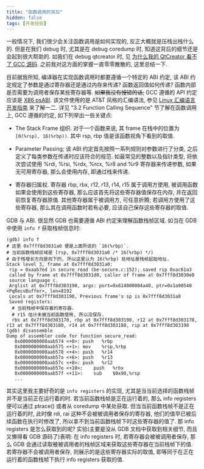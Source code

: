 ```yaml
---
title: "函数调用的背后"
hidden: false
tags: [开发经验]
---
```



一般情况下, 我们很少会关注函数调用是如何实现的, 反正大概就是压栈出栈什么的. 但是在我们 debug 时, 尤其是在 debug coredump 时, 知道这背后的细节还是会起到很大帮助的. 如我们在 debug qtcreator 时, 见 [为什么我的 QtCreator 看不了 GCC 源码]({{site.url}}/2019/12/05/qtcannotopengcc/). 之前我对这方面的掌握一直零零散散的, 这里总结一下.

目前据我所知, 编译器在实现函数调用时都要遵循一个特定的 ABI 约定, 该 ABI 约定规定了参数是通过寄存器还是通过内存来传递? 函数返回值如何传递? 函数内部是否需要为调用者保存某些寄存器等. ~~如果我没有搜错的话,~~ GCC 遵循的 API 约定应该是 [X86 psABI](https://github.com/hjl-tools/x86-psABI/wiki/X86-psABI). 该文件使用的是 AT&T 风格的汇编语法, 参见 [Linux 汇编语言开发指南](https://www.ibm.com/developerworks/cn/linux/l-assembly/index.html) 来了解一二. 详见 "3.2 Function Calling Sequence" 节了解在函数调用上, GCC 遵循的约定,  如下列举出一些关键点:

-    The Stack Frame 组织. 对于一个函数来说, 其 frame 在栈中的位置为 `[0(%rsp), 16(%rbp))`. 其中 rsp, rbp 值是该函数视角下看到的取值.

-   Parameter Passing; 该 ABI 约定首先按照一系列规则对参数进行了分类, 之后定义了每类参数在传递时应该符合的规范. 如最常见的整数以及指针类型, 将依次尝试使用 %rdi, %rsi, %rdx, %rcx, %r8 and %r9 寄存器来传递参数, 如果无可用寄存器, 那么会使用内存, 即通过栈来传递.

-   寄存器归属权. 寄存器 rbp, rbx, r12, r13, r14, r15 属于调用方使用, 被调用函数如果会使用到这些寄存器, 那么应该首先将这些寄存器值保存在内存, 并在返回前恢复寄存器原值. 其他寄存器属于被调用方, 可任意折腾; 若调用方使用了这些寄存器, 那么其在调用函数时若有必要, 应该自己保存这些寄存器的取值.

GDB 与 ABI. 很显然 GDB 也需要遵循 ABI 约定来理解函数栈帧区域. 如当在 GDB 中使用 `info f` 获取栈帧信息时:

```
(gdb) info f
# 这里 0x7fff8d3031a0 便是上面所说的 `16(%rbp)`.
# 当前函数栈帧区域是 [rsp, 0x7fff8d3031a0 /* 16(%rbp) */)
# 由于栈增长方向是向下的, 所以这里认为 16(%rbp) 处地址是栈帧起始地址.
Stack level 3, frame at 0x7fff8d3031a0:
 rip = 0xaab7ed in secure_read (be-secure.c:152); saved rip 0xac61a3
 called by frame at 0x7fff8d3031d0, caller of frame at 0x7fff8d3030e0
 source language c.
 Arglist at 0x7fff8d303190, args: port=0x614000004a40, ptr=0x1a90540 <PqRecvBuffer>, len=8192
 Locals at 0x7fff8d303190, Previous frame's sp is 0x7fff8d3031a0
 Saved registers:
  # 当前栈帧中保存着的寄存器.
  # r15 估计未被当前函数使用, 所以没保存.
  rbx at 0x7fff8d303170, rbp at 0x7fff8d303190, r12 at 0x7fff8d303178, r13 at 0x7fff8d303180, r14 at 0x7fff8d303188, rip at 0x7fff8d303198
(gdb) disassemble
Dump of assembler code for function secure_read:
   0x0000000000aab574 <+0>:	push   %rbp
   0x0000000000aab575 <+1>:	mov    %rsp,%rbp
   0x0000000000aab578 <+4>:	push   %r14
   0x0000000000aab57a <+6>:	push   %r13
   0x0000000000aab57c <+8>:	push   %r12
   0x0000000000aab57e <+10>:	push   %rbx
   0x0000000000aab57f <+11>:	sub    $0x90,%rsp
   ...
```

其实这里我主要好奇的是 `info registers` 的实现, 尤其是当当前选择的函数栈帧并不是当前正在运行着的时. 若当前函数栈帧是正在运行着的, 那么 info registers 便可以通过 ptrace() 或者从 coredump 中某处获取. 但当当前函数栈帧不是正在运行着的时, 此时像 rdi, rai 这种不会被被调用者保存的寄存器, 他们的值早已被后续函数在执行时修改了, 所以拿不到当前函数栈帧下时这些寄存器的值了. 那 info registers 是怎么获取到的呢? 实验(主要是没从 GDB 文档中获取到相关细节, 而且又懒得看 GDB 源码了)表明: 在 info registers 时, 若寄存器会被被调用者保存, 那么 GDB 会通过读取被被调用者的栈帧区域来获取这些寄存器在当前栈帧下的值. 若寄存器不会被调用者保存, 则展示的是这些寄存器实际的取值, 即等同于在正在运行着的函数栈帧下执行 info registers 获取的值.